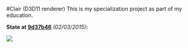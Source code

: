 #Clair (D3D11 renderer)
This is my specialization project as part of my education.

**State at [9d37b46](https://github.com/TomVeltmeijer/D3D11Renderer/commit/9d37b46dccfcbb3188981aed23303653ea60ddaa)** _(02/03/2015)_**:**

![](http://i.imgur.com/ySD8jby.gif)
